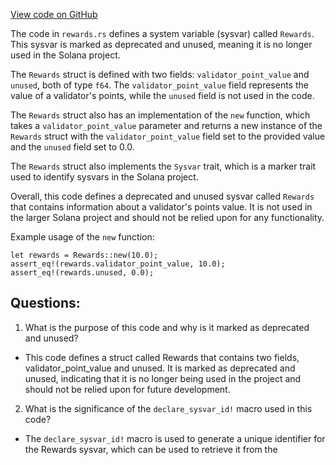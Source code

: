 [View code on GitHub](https://github.com/solana-labs/solana/blob/master/sdk/program/src/sysvar/rewards.rs)

The code in `rewards.rs` defines a system variable (sysvar) called `Rewards`. This sysvar is marked as deprecated and unused, meaning it is no longer used in the Solana project. 

The `Rewards` struct is defined with two fields: `validator_point_value` and `unused`, both of type `f64`. The `validator_point_value` field represents the value of a validator's points, while the `unused` field is not used in the code. 

The `Rewards` struct also has an implementation of the `new` function, which takes a `validator_point_value` parameter and returns a new instance of the `Rewards` struct with the `validator_point_value` field set to the provided value and the `unused` field set to 0.0. 

The `Rewards` struct also implements the `Sysvar` trait, which is a marker trait used to identify sysvars in the Solana project. 

Overall, this code defines a deprecated and unused sysvar called `Rewards` that contains information about a validator's points value. It is not used in the larger Solana project and should not be relied upon for any functionality. 

Example usage of the `new` function:
```
let rewards = Rewards::new(10.0);
assert_eq!(rewards.validator_point_value, 10.0);
assert_eq!(rewards.unused, 0.0);
```
## Questions: 
 1. What is the purpose of this code and why is it marked as deprecated and unused?
- This code defines a struct called Rewards that contains two fields, validator_point_value and unused. It is marked as deprecated and unused, indicating that it is no longer being used in the project and should not be relied upon for future development.

2. What is the significance of the `declare_sysvar_id!` macro used in this code?
- The `declare_sysvar_id!` macro is used to generate a unique identifier for the Rewards sysvar, which can be used to retrieve it from the 